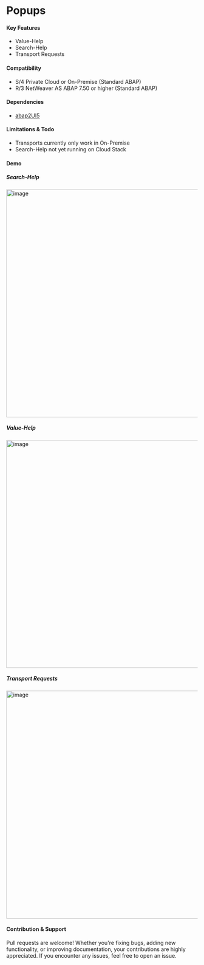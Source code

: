 # Popups

#### Key Features
* Value-Help
* Search-Help
* Transport Requests
  
#### Compatibility
* S/4 Private Cloud or On-Premise (Standard ABAP)
* R/3 NetWeaver AS ABAP 7.50 or higher (Standard ABAP)
  
#### Dependencies
* [abap2UI5](https://github.com/abap2UI5/abap2UI5)

#### Limitations & Todo
* Transports currently only work in On-Premise
* Search-Help not yet running on Cloud Stack

#### Demo

##### Search-Help
<img width="600" alt="image" src="https://github.com/user-attachments/assets/e7662e27-d16d-4949-87dc-bb8f13246719" />

##### Value-Help
<img width="600" alt="image" src="https://github.com/user-attachments/assets/68d1c41a-52d0-4d98-b1dd-e3b869c5500d" />


##### Transport Requests
<img width="600" alt="image" src="https://github.com/user-attachments/assets/5614466c-0b92-45f3-945d-0cdb5e3acb4c" />


#### Contribution & Support
Pull requests are welcome! Whether you're fixing bugs, adding new functionality, or improving documentation, your contributions are highly appreciated. If you encounter any issues, feel free to open an issue.
